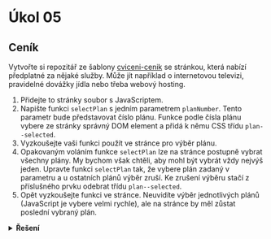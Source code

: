 # Úkol 05

## Ceník

Vytvořte si repozitář ze šablony [cviceni-cenik](https://github.com/aellopos/cviceni-cenik) se stránkou, která nabízí předplatné za nějaké služby. Může jít například o internetovou televizi, pravidelné dovážky jídla nebo třeba webový hosting.

1. Přidejte to stránky soubor s JavaScriptem.
1. Napište funkci `selectPlan` s jedním parametrem `planNumber`. Tento parametr bude představovat číslo plánu. Funkce podle čísla plánu vybere ze stránky správný DOM element a přidá k němu CSS třídu `plan--selected`.
1. Vyzkoušejte vaši funkci použít ve stránce pro výběr plánu.
1. Opakovaným voláním funkce `selectPlan` lze na stránce postupně vybrat všechny plány. My bychom však chtěli, aby mohl být vybrát vždy nejvýš jeden. Upravte funkci `selectPlan` tak, že vybere plán zadaný v parametru a u ostatních plánů výběr zruší. Ke zrušení výběru stačí z příslušného prvku odebrat třídu `plan--selected`.
1. Opět vyzkoušejte funkci ve stránce. Neuvidíte výběr jednotlivých plánů (JavaScript je vybere velmi rychle), ale na stránce by měl zůstat poslední vybraný plán.


<details>
<summary><b>Řešení</b></summary>

Jednodušší řešení – před tím, než nastavíme nově vybraný plán, všechny plány označíme jako nevybrané. Sice ten výběr zbytečně „zrušíme“ i u plánů,
které vybrané nejsou, to ale nikomu nevadí – a kód je jednodušší.

```js
const selectPlan = (planNumber) => {
  document.querySelector('#plan1').classList.remove('plan--selected');
  document.querySelector('#plan2').classList.remove('plan--selected');
  document.querySelector('#plan3').classList.remove('plan--selected');

  const selectedPlanElm = document.querySelector(`#plan${planNumber}`);
  selectedPlanElm.classList.add('plan--selected');
};

// Ověření, že když funkci zavolám dvakrát, zůstane vybraný jen poslední plán.
selectPlan(1);
selectPlan(3);
```

Alternativní řešení – zapamatujeme si, který plán je vybraný, a než vybereme nový plán, zrušíme výběr jenom toho jednoho dříve vybraného plánu. Je potřeba vypořádat se i s tím, že na začátku není vybrán žádný plán.

```js
let selectedPlanNumber;
const selectPlan = (planNumber) => {
  if (selectedPlanNumber !== undefined) {
    document
      .querySelector(`#plan${selectedPlanNumber}`)
      .classList.remove('plan--selected');
  }

  const selectedPlanElm = document.querySelector(`#plan${planNumber}`);
  selectedPlanElm.classList.add('plan--selected');
  selectedPlanNumber = planNumber;
};

// Ověření, že když funkci zavolám dvakrát, zůstane vybraný jen poslední plán.
selectPlan(3);
selectPlan(2);
```

</details>
